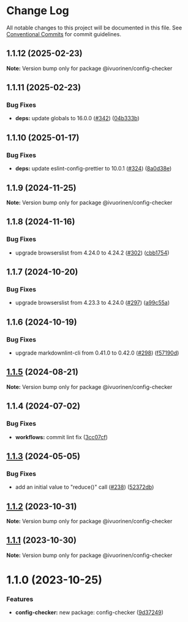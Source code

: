 # Change Log

All notable changes to this project will be documented in this file.
See [Conventional Commits](https://conventionalcommits.org) for commit guidelines.

## 1.1.12 (2025-02-23)

**Note:** Version bump only for package @ivuorinen/config-checker





## 1.1.11 (2025-02-23)


### Bug Fixes

* **deps:** update globals to 16.0.0 ([#342](https://github.com/ivuorinen/base-configs/issues/342)) ([04b333b](https://github.com/ivuorinen/base-configs/commit/04b333b445b6beb4344d2f9102bb5d3dc72ae26a))





## 1.1.10 (2025-01-17)


### Bug Fixes

* **deps:** update eslint-config-prettier to 10.0.1 ([#324](https://github.com/ivuorinen/base-configs/issues/324)) ([8a0d38e](https://github.com/ivuorinen/base-configs/commit/8a0d38e173df40b771d42b694a24145559200506))





## 1.1.9 (2024-11-25)

**Note:** Version bump only for package @ivuorinen/config-checker

## 1.1.8 (2024-11-16)

### Bug Fixes

- upgrade browserslist from 4.24.0 to 4.24.2 ([#302](https://github.com/ivuorinen/base-configs/issues/302)) ([cbb1754](https://github.com/ivuorinen/base-configs/commit/cbb17540f3cd7fc81f0032e557568c65ed0a9744))

## 1.1.7 (2024-10-20)

### Bug Fixes

- upgrade browserslist from 4.23.3 to 4.24.0 ([#297](https://github.com/ivuorinen/base-configs/issues/297)) ([a99c55a](https://github.com/ivuorinen/base-configs/commit/a99c55aab760142b5d77ad80ce5d44b25dde17d7))

## 1.1.6 (2024-10-19)

### Bug Fixes

- upgrade markdownlint-cli from 0.41.0 to 0.42.0 ([#298](https://github.com/ivuorinen/base-configs/issues/298)) ([f57190d](https://github.com/ivuorinen/base-configs/commit/f57190d55c27101f66583cc0000733b2707c1e5f))

## [1.1.5](https://github.com/ivuorinen/base-configs/compare/@ivuorinen/config-checker@1.1.4...@ivuorinen/config-checker@1.1.5) (2024-08-21)

**Note:** Version bump only for package @ivuorinen/config-checker

## 1.1.4 (2024-07-02)

### Bug Fixes

- **workflows:** commit lint fix ([3cc07cf](https://github.com/ivuorinen/base-configs/commit/3cc07cf3ffd8743860a07bb85aa4d275bb63094e))

## [1.1.3](https://github.com/ivuorinen/base-configs/compare/@ivuorinen/config-checker@1.1.2...@ivuorinen/config-checker@1.1.3) (2024-05-05)

### Bug Fixes

- add an initial value to "reduce()" call ([#238](https://github.com/ivuorinen/base-configs/issues/238)) ([52372db](https://github.com/ivuorinen/base-configs/commit/52372dbe371bae56b44d79e2150b61200b071a1f))

## [1.1.2](https://github.com/ivuorinen/base-configs/compare/@ivuorinen/config-checker@1.1.1...@ivuorinen/config-checker@1.1.2) (2023-10-31)

**Note:** Version bump only for package @ivuorinen/config-checker

## [1.1.1](https://github.com/ivuorinen/base-configs/compare/@ivuorinen/config-checker@1.1.0...@ivuorinen/config-checker@1.1.1) (2023-10-30)

**Note:** Version bump only for package @ivuorinen/config-checker

# 1.1.0 (2023-10-25)

### Features

- **config-checker:** new package: config-checker ([9d37249](https://github.com/ivuorinen/base-configs/commit/9d372493e844694781877cd4853d87198590a0ad))
